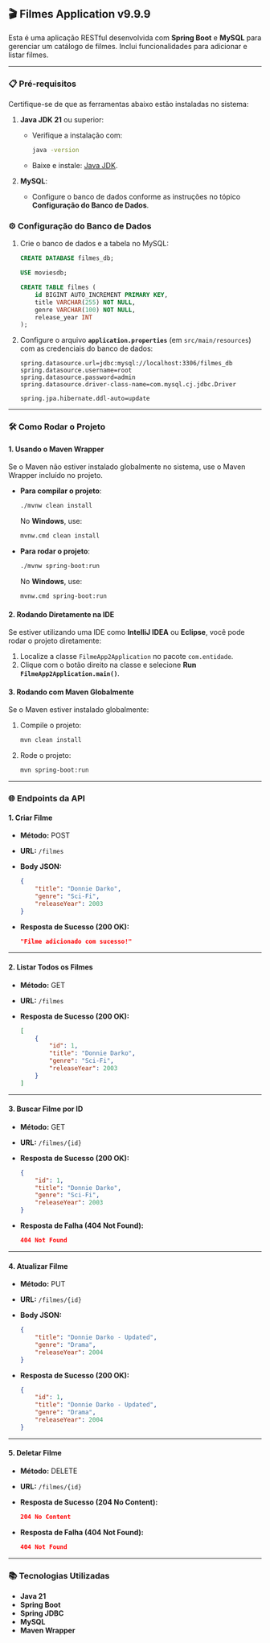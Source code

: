 ## 🎬 **Filmes Application v9.9.9**

Esta é uma aplicação RESTful desenvolvida com **Spring Boot** e **MySQL** para gerenciar um catálogo de filmes. Inclui funcionalidades para adicionar e listar filmes.

---

### 📋 **Pré-requisitos**

Certifique-se de que as ferramentas abaixo estão instaladas no sistema:

1. **Java JDK 21** ou superior:  
   - Verifique a instalação com:
     ```bash
     java -version
     ```
   - Baixe e instale: [Java JDK](https://www.oracle.com/java/technologies/javase-jdk21-downloads.html).

2. **MySQL**:  
   - Configure o banco de dados conforme as instruções no tópico **Configuração do Banco de Dados**.

### ⚙️ **Configuração do Banco de Dados**

1. Crie o banco de dados e a tabela no MySQL:
   ```sql
   CREATE DATABASE filmes_db;

   USE moviesdb;

   CREATE TABLE filmes (
       id BIGINT AUTO_INCREMENT PRIMARY KEY,
       title VARCHAR(255) NOT NULL,
       genre VARCHAR(100) NOT NULL,
       release_year INT 
   );
   ```

2. Configure o arquivo **`application.properties`** (em `src/main/resources`) com as credenciais do banco de dados:

   ```properties
   spring.datasource.url=jdbc:mysql://localhost:3306/filmes_db
   spring.datasource.username=root
   spring.datasource.password=admin
   spring.datasource.driver-class-name=com.mysql.cj.jdbc.Driver

   spring.jpa.hibernate.ddl-auto=update
   ```

---

### 🛠️ **Como Rodar o Projeto**

#### 1. **Usando o Maven Wrapper**
Se o Maven não estiver instalado globalmente no sistema, use o Maven Wrapper incluído no projeto.  

- **Para compilar o projeto**:
  ```bash
  ./mvnw clean install
  ```

  No **Windows**, use:
  ```bash
  mvnw.cmd clean install
  ```

- **Para rodar o projeto**:
  ```bash
  ./mvnw spring-boot:run
  ```

  No **Windows**, use:
  ```bash
  mvnw.cmd spring-boot:run
  ```

#### 2. **Rodando Diretamente na IDE**
Se estiver utilizando uma IDE como **IntelliJ IDEA** ou **Eclipse**, você pode rodar o projeto diretamente:

1. Localize a classe `FilmeApp2Application` no pacote `com.entidade`.
2. Clique com o botão direito na classe e selecione **Run `FilmeApp2Application.main()`**.

#### 3. **Rodando com Maven Globalmente**
Se o Maven estiver instalado globalmente:

1. Compile o projeto:
   ```bash
   mvn clean install
   ```

2. Rode o projeto:
   ```bash
   mvn spring-boot:run
   ```

---

### 🌐 **Endpoints da API**

#### **1. Criar Filme**
- **Método:** POST  
- **URL:** `/filmes`  
- **Body JSON:**
   ```json
   {
       "title": "Donnie Darko",
       "genre": "Sci-Fi",
       "releaseYear": 2003
   }
   ```

- **Resposta de Sucesso (200 OK):**
   ```json
   "Filme adicionado com sucesso!"
   ```

---

#### **2. Listar Todos os Filmes**
- **Método:** GET  
- **URL:** `/filmes`  

- **Resposta de Sucesso (200 OK):**
   ```json
   [
       {
           "id": 1,
           "title": "Donnie Darko",
           "genre": "Sci-Fi",
           "releaseYear": 2003
       }
   ]
   ```


---

#### **3. Buscar Filme por ID**
- **Método:** GET  
- **URL:** `/filmes/{id}`  

- **Resposta de Sucesso (200 OK):**
   ```json
   {
       "id": 1,
       "title": "Donnie Darko",
       "genre": "Sci-Fi",
       "releaseYear": 2003
   }
   ```

- **Resposta de Falha (404 Not Found):**
   ```json
   404 Not Found
   ```

---

#### **4. Atualizar Filme**
- **Método:** PUT  
- **URL:** `/filmes/{id}`  
- **Body JSON:**
   ```json
   {
       "title": "Donnie Darko - Updated",
       "genre": "Drama",
       "releaseYear": 2004
   }
   ```

- **Resposta de Sucesso (200 OK):**
   ```json
   {
       "id": 1,
       "title": "Donnie Darko - Updated",
       "genre": "Drama",
       "releaseYear": 2004
   }
   ```

---

#### **5. Deletar Filme**
- **Método:** DELETE  
- **URL:** `/filmes/{id}`  

- **Resposta de Sucesso (204 No Content):**
   ```json
   204 No Content
   ```

- **Resposta de Falha (404 Not Found):**
   ```json
   404 Not Found
   ```

---

### 📚 **Tecnologias Utilizadas**

- **Java 21**
- **Spring Boot**
- **Spring JDBC**
- **MySQL**
- **Maven Wrapper**
